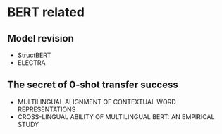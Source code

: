 # BERT related

## Model revision
- StructBERT
- ELECTRA


## The secret of 0-shot transfer success
- MULTILINGUAL ALIGNMENT OF CONTEXTUAL WORD REPRESENTATIONS
- CROSS-LINGUAL ABILITY OF MULTILINGUAL BERT: AN EMPIRICAL STUDY
